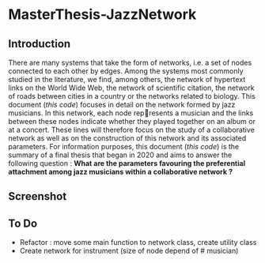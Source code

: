 # MasterThesis-JazzNetwork

## Introduction

There are many systems that take the form of networks, i.e. a set of nodes connected to each other by edges.
Among the systems most commonly studied in the literature, we find, among others, the network of hypertext
links on the World Wide Web, the network of scientific citation, the network of roads between cities in a country
or the networks related to biology.
This document (*this code*) focuses in detail on the network formed by jazz musicians. In this network, each node represents a musician and the links between these nodes indicate whether they played together on an album or at
a concert. These lines will therefore focus on the study of a collaborative network as well as on the construction
of this network and its associated parameters.
For information purposes, this document (*this code*) is the summary of a final thesis that began in 2020 and aims to
answer the following question : **What are the parameters favouring the preferential attachment among jazz
musicians within a collaborative network ?**

## Screenshot

## To Do

 - Refactor : move some main function to network class, create utility class
 - Create network for instrument (size of node depend of # musician)
